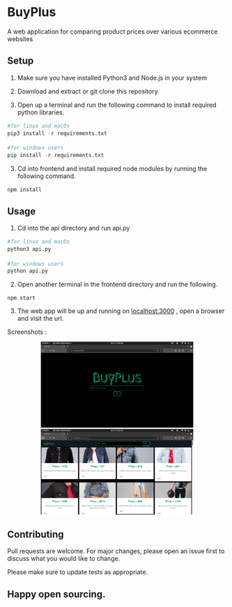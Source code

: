 # BuyPlus

A web application for comparing product prices over various ecommerce websites

## Setup

1. Make sure you have installed Python3 and Node.js in your system

2. Download and extract or git clone this repository

3. Open up a terminal and run the following command to install required python libraries.

```python 
#for linux and macOs
pip3 install -r requirements.txt

#for windows users
pip install -r requirements.txt
```

3. Cd into frontend and install required node modules by running the following command.

```
npm install
```

## Usage

1. Cd into the api directory and run api.py
```python 
#for linux and macOs
python3 api.py

#for windows users
python api.py
```

2. Open another terminal in the frontend directory and run the following.
```
npm start
```

3. The web app will be up and running on [localhost:3000](https://127.0.0.1:3000/) , open a browser and visit the url.

Screenshots : 

<p align="center">
  <img src="screenshots/home.png" width="350" title="Home">
  <img src="screenshots/results.png" width="350" alt="Results">
</p>

## Contributing
Pull requests are welcome. For major changes, please open an issue first to discuss what you would like to change.

Please make sure to update tests as appropriate.

## Happy open sourcing.
